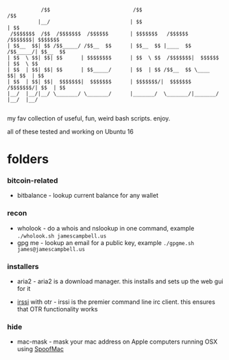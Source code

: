 ```
           /$$                           /$$                           /$$      
          |__/                          | $$                          | $$      
 /$$$$$$$  /$$  /$$$$$$$  /$$$$$$       | $$$$$$$   /$$$$$$   /$$$$$$$| $$$$$$$ 
| $$__  $$| $$ /$$_____/ /$$__  $$      | $$__  $$ |____  $$ /$$_____/| $$__  $$
| $$  \ $$| $$| $$      | $$$$$$$$      | $$  \ $$  /$$$$$$$|  $$$$$$ | $$  \ $$
| $$  | $$| $$| $$      | $$_____/      | $$  | $$ /$$__  $$ \____  $$| $$  | $$
| $$  | $$| $$|  $$$$$$$|  $$$$$$$      | $$$$$$$/|  $$$$$$$ /$$$$$$$/| $$  | $$
|__/  |__/|__/ \_______/ \_______/      |_______/  \_______/|_______/ |__/  |__/
                                                                                
```

my fav collection of useful, fun, weird bash scripts. enjoy.

all of these tested and working on Ubuntu 16

# folders

### bitcoin-related

* bitbalance - lookup current balance for any wallet

### recon

* wholook - do a whois and nslookup in one command, example `./wholook.sh jamescampbell.us`
* gpg me - lookup an email for a public key, example `./gpgme.sh james@jamescampbell.us`

### installers

* aria2 - aria2 is a download manager. this installs and sets up the web gui for it

* [irssi](https://irssi.org) with otr - irssi is the premier command line irc client. this ensures that OTR functionality works

### hide

* mac-mask - mask your mac address on Apple computers running OSX using [SpoofMac](https://github.com/feross/SpoofMAC)
